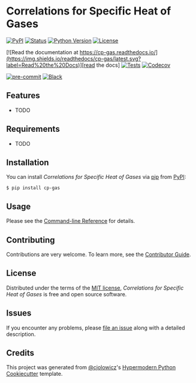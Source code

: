 # Correlations for Specific Heat of Gases

[![PyPI](https://img.shields.io/pypi/v/cp-gas.svg)][pypi_]
[![Status](https://img.shields.io/pypi/status/cp-gas.svg)][status]
[![Python Version](https://img.shields.io/pypi/pyversions/cp-gas)][python version]
[![License](https://img.shields.io/pypi/l/cp-gas)][license]

[![Read the documentation at https://cp-gas.readthedocs.io/](https://img.shields.io/readthedocs/cp-gas/latest.svg?label=Read%20the%20Docs)][read the docs]
[![Tests](https://github.com/fabiofortkamp/cp-gas/workflows/Tests/badge.svg)][tests]
[![Codecov](https://codecov.io/gh/fabiofortkamp/cp-gas/branch/main/graph/badge.svg)][codecov]

[![pre-commit](https://img.shields.io/badge/pre--commit-enabled-brightgreen?logo=pre-commit&logoColor=white)][pre-commit]
[![Black](https://img.shields.io/badge/code%20style-black-000000.svg)][black]

[pypi_]: https://pypi.org/project/cp-gas/
[status]: https://pypi.org/project/cp-gas/
[python version]: https://pypi.org/project/cp-gas
[read the docs]: https://cp-gas.readthedocs.io/
[tests]: https://github.com/fabiofortkamp/cp-gas/actions?workflow=Tests
[codecov]: https://app.codecov.io/gh/fabiofortkamp/cp-gas
[pre-commit]: https://github.com/pre-commit/pre-commit
[black]: https://github.com/psf/black

## Features

- TODO

## Requirements

- TODO

## Installation

You can install _Correlations for Specific Heat of Gases_ via [pip] from [PyPI]:

```console
$ pip install cp-gas
```

## Usage

Please see the [Command-line Reference] for details.

## Contributing

Contributions are very welcome.
To learn more, see the [Contributor Guide].

## License

Distributed under the terms of the [MIT license][license],
_Correlations for Specific Heat of Gases_ is free and open source software.

## Issues

If you encounter any problems,
please [file an issue] along with a detailed description.

## Credits

This project was generated from [@cjolowicz]'s [Hypermodern Python Cookiecutter] template.

[@cjolowicz]: https://github.com/cjolowicz
[pypi]: https://pypi.org/
[hypermodern python cookiecutter]: https://github.com/cjolowicz/cookiecutter-hypermodern-python
[file an issue]: https://github.com/fabiofortkamp/cp-gas/issues
[pip]: https://pip.pypa.io/

<!-- github-only -->

[license]: https://github.com/fabiofortkamp/cp-gas/blob/main/LICENSE
[contributor guide]: https://github.com/fabiofortkamp/cp-gas/blob/main/CONTRIBUTING.md
[command-line reference]: https://cp-gas.readthedocs.io/en/latest/usage.html
